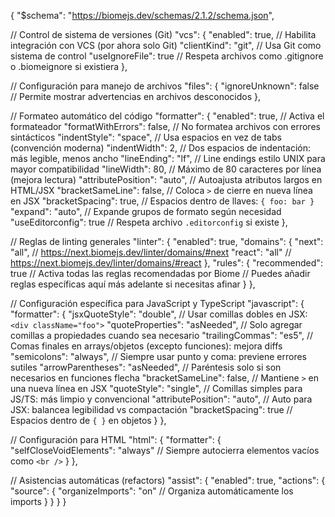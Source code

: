 <!-- https://biomejs.dev/reference/configuration/ -->

{
  "$schema": "https://biomejs.dev/schemas/2.1.2/schema.json",

  // Control de sistema de versiones (Git)
  "vcs": {
    "enabled": true, // Habilita integración con VCS (por ahora solo Git)
    "clientKind": "git", // Usa Git como sistema de control
    "useIgnoreFile": true // Respeta archivos como .gitignore o .biomeignore si existiera
  },

  // Configuración para manejo de archivos
  "files": {
    "ignoreUnknown": false // Permite mostrar advertencias en archivos desconocidos
  },

  // Formateo automático del código
  "formatter": {
    "enabled": true, // Activa el formateador
    "formatWithErrors": false, // No formatea archivos con errores sintácticos
    "indentStyle": "space", // Usa espacios en vez de tabs (convención moderna)
    "indentWidth": 2, // Dos espacios de indentación: más legible, menos ancho
    "lineEnding": "lf", // Line endings estilo UNIX para mayor compatibilidad
    "lineWidth": 80, // Máximo de 80 caracteres por línea (mejora lectura)
    "attributePosition": "auto", // Autoajusta atributos largos en HTML/JSX
    "bracketSameLine": false, // Coloca `>` de cierre en nueva línea en JSX
    "bracketSpacing": true, // Espacios dentro de llaves: `{ foo: bar }`
    "expand": "auto", // Expande grupos de formato según necesidad
    "useEditorconfig": true // Respeta archivo `.editorconfig` si existe
  },

  // Reglas de linting generales
  "linter": {
    "enabled": true,
    "domains": {
      "next": "all", // https://next.biomejs.dev/linter/domains/#next
      "react": "all" // https://next.biomejs.dev/linter/domains/#react
    },
    "rules": {
      "recommended": true // Activa todas las reglas recomendadas por Biome
      // Puedes añadir reglas específicas aquí más adelante si necesitas afinar
    }
  },

  // Configuración específica para JavaScript y TypeScript
  "javascript": {
    "formatter": {
      "jsxQuoteStyle": "double", // Usar comillas dobles en JSX: `<div className="foo">`
      "quoteProperties": "asNeeded", // Solo agregar comillas a propiedades cuando sea necesario
      "trailingCommas": "es5", // Comas finales en arrays/objetos (excepto funciones): mejora diffs
      "semicolons": "always", // Siempre usar punto y coma: previene errores sutiles
      "arrowParentheses": "asNeeded", // Paréntesis solo si son necesarios en funciones flecha
      "bracketSameLine": false, // Mantiene `>` en una nueva línea en JSX
      "quoteStyle": "single", // Comillas simples para JS/TS: más limpio y convencional
      "attributePosition": "auto", // Auto para JSX: balancea legibilidad vs compactación
      "bracketSpacing": true // Espacios dentro de `{ }` en objetos
    }
  },

  // Configuración para HTML
  "html": {
    "formatter": {
      "selfCloseVoidElements": "always" // Siempre autocierra elementos vacíos como `<br />`
    }
  },

  // Asistencias automáticas (refactors)
  "assist": {
    "enabled": true,
    "actions": {
      "source": {
        "organizeImports": "on" // Organiza automáticamente los imports
      }
    }
  }
}
